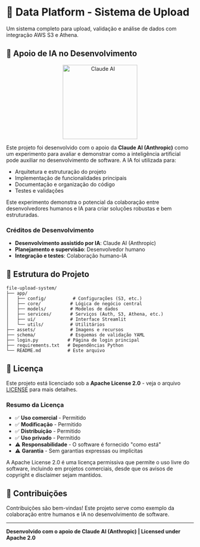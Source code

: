 # 📁 Data Platform - Sistema de Upload

Um sistema completo para upload, validação e análise de dados com integração AWS S3 e Athena.

## 🤖 Apoio de IA no Desenvolvimento

<p align="center">
  <img src="https://upload.wikimedia.org/wikipedia/commons/8/8a/Claude_AI_logo.svg" alt="Claude AI" width="200" height="auto">
</p>

Este projeto foi desenvolvido com o apoio da **Claude AI (Anthropic)** como um experimento para avaliar e demonstrar como a inteligência artificial pode auxiliar no desenvolvimento de software. A IA foi utilizada para:

- Arquitetura e estruturação do projeto
- Implementação de funcionalidades principais
- Documentação e organização do código
- Testes e validações

Este experimento demonstra o potencial da colaboração entre desenvolvedores humanos e IA para criar soluções robustas e bem estruturadas.

### Créditos de Desenvolvimento
- **Desenvolvimento assistido por IA**: Claude AI (Anthropic)
- **Planejamento e supervisão**: Desenvolvedor humano
- **Integração e testes**: Colaboração humano-IA

## 📁 Estrutura do Projeto

```
file-upload-system/
├── app/
│   ├── config/          # Configurações (S3, etc.)
│   ├── core/           # Lógica de negócio central
│   ├── models/         # Modelos de dados
│   ├── services/       # Serviços (Auth, S3, Athena, etc.)
│   ├── ui/             # Interface Streamlit
│   └── utils/          # Utilitários
├── assets/             # Imagens e recursos
├── schema/             # Esquemas de validação YAML
├── login.py           # Página de login principal
├── requirements.txt   # Dependências Python
└── README.md          # Este arquivo
```

## 📄 Licença

Este projeto está licenciado sob a **Apache License 2.0** - veja o arquivo [LICENSE](LICENSE) para mais detalhes.

### Resumo da Licença
- ✅ **Uso comercial** - Permitido
- ✅ **Modificação** - Permitido
- ✅ **Distribuição** - Permitido
- ✅ **Uso privado** - Permitido
- ⚠️ **Responsabilidade** - O software é fornecido "como está"
- ⚠️ **Garantia** - Sem garantias expressas ou implícitas

A Apache License 2.0 é uma licença permissiva que permite o uso livre do software, incluindo em projetos comerciais, desde que os avisos de copyright e disclaimer sejam mantidos.

## 🤝 Contribuições

Contribuições são bem-vindas! Este projeto serve como exemplo da colaboração entre humanos e IA no desenvolvimento de software.

---

**Desenvolvido com o apoio de Claude AI (Anthropic) | Licensed under Apache 2.0**
